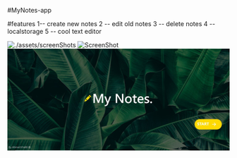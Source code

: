 #MyNotes-app

#features
1-- create new notes
2 -- edit old notes
3 -- delete notes
4 -- localstorage
5 -- cool text editor

![./assets/screenShots](myNote.jpg)
![ScreenShot](master/assets/screenShots/myNote.jpg)
<img src="https://github.com/Midoukh/MyNotes-app/blob/master/assets/screenShots/myNote.JPG" alt="screenShot"/>
